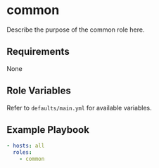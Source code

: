 # common

Describe the purpose of the common role here.

## Requirements
None

## Role Variables
Refer to `defaults/main.yml` for available variables.

## Example Playbook
```yaml
- hosts: all
  roles:
    - common
```
